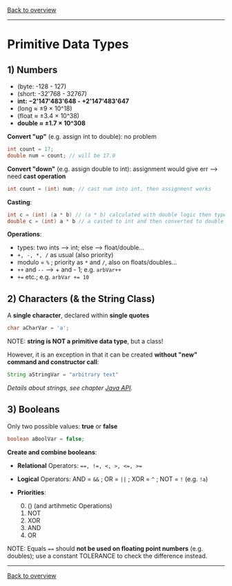 [Back to overview](./00_Java_SyntaxGuide.md)

---
# Primitive Data Types

## 1) Numbers

- (byte: -128 - 127)
- (short: -32'768 - 32767)
- **int: −2'147'483'648 - +2'147'483'647**
- (long ≈ ±9 × 10^18)
- (float ≈ ±3.4 × 10^38)
- **double ≈ ±1.7 × 10^308**


**Convert "up"** (e.g. assign int to double): no problem
```java
int count = 17;
double num = count; // will be 17.0
```

**Convert "down"** (e.g. assign double to int): assignment would give err --> need **cast operation**
```java
int count = (int) num; // cast num into int, then assignment works
```
**Casting**:
```java
int c = (int) (a * b) // (a * b) calculated with double logic then type-casted to int
double c = (int) a * b // a casted to int and then converted to double through multiplication
```

**Operations**:
- types: two ints --> int; else --> float/double...
- ```+, -, *, /``` as usual (also priority)
- modulo = ```%``` ; priority as ```*``` and ```/```, also on floats/doubles...
- ```++``` and ```--``` --> + and - 1; e.g. ```arbVar++```
- ```+=``` etc.; e.g. ```arbVar += 10```

## 2) Characters (& the String Class)

A **single character**, declared within **single quotes**
```java
char aCharVar = 'a';
```

NOTE: **string is NOT a primitive data type**, but a class!

However, it is an exception in that it can be created **without "new" command and constructor call**:
```java
String aStringVar = "arbitrary text"
```
*Details about strings, see  chapter [Java API](10_Java_API.md).*

## 3) Booleans

Only two possible values: **true** or **false**
```java
boolean aBoolVar = false;
```

**Create and combine booleans**:
- **Relational** Operators: ```==, !=, <, >, <=, >=```
- **Logical** Operators: AND = ```&&``` ; OR = ```||``` ; XOR = ```^``` ; NOT = ```!``` (e.g. ```!a```)
- **Priorities**:

    0. () (and artihmetic Operations)
    1. NOT
    2. XOR
    3. AND
    4. OR

NOTE: Equals `==` should **not be used on floating point numbers** (e.g. doubles); use a constant TOLERANCE to check the difference instead.

---

[Back to overview](./00_Java_SyntaxGuide.md)
